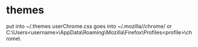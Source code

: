themes
======
put into ~/.themes
userChrome.css goes into ~/.mozilla/<profile>/chrome/ or C:\Users\<username>\AppData\Roaming\Mozilla\Firefox\Profiles\<profile>\chrome\
